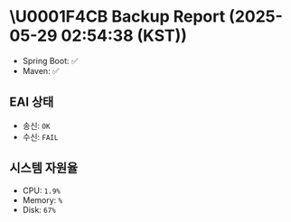 # \U0001F4CB Backup Report (2025-05-29 02:54:38 (KST))
- Spring Boot: ✅
- Maven: ✅
## EAI 상태
- 송신: `OK`
- 수신: `FAIL`
## 시스템 자원율
- CPU: `1.9%`
- Memory: `%`
- Disk: `67%`
